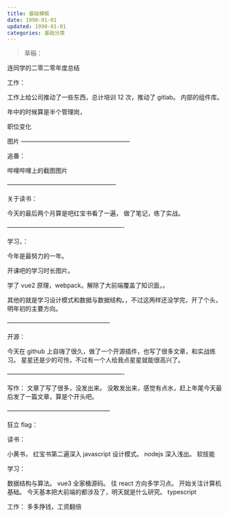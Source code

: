 ```yaml
---
title: 基础模板
date: 1990-01-01
updated: 1990-01-01
categories: 基础分类
---
```


> 草稿：

连同学的二零二零年度总结

工作：

工作上给公司推动了一些东西，总计培训 12 次，推动了 gitlab。 内部的组件库。

年中的时候算是半个管理岗，

职位变化

图片
——————————————————

追番：

哔哩哔哩上的截图图片

——————————————————

关于读书：

今天的最后两个月算是吧红宝书看了一遍，
做了笔记，练了实战。

———————————————————-

学习，：

今年是最努力的一年。

开课吧的学习时长图片。

学了 vue2 原理，webpack。解除了大前端覆盖了知识面，。

其他的就是学习设计模式和数据与数据结构。，不过这两样还没学完，开了个头，明年初的主要方向。

—————————————————

开源：

今天在 github 上自嗨了很久，做了一个开源插件，也写了很多文章，和实战练习。
星星还是少的可怜，不过有一个人给我点星星就能很高兴了。

———————————————————-

写作：
文章了写了很多，没发出来。
没敢发出来，感觉有点水，赶上年尾今天最后发了一篇文章，算是个开头吧。

—————————————————

狂立 flag：

读书：

小黄书，
红宝书第二遍深入
javascript 设计模式。
nodejs 深入浅出。
软技能

学习：

数据结构与算法。
vue3 全家桶源码。
往 react 方向多学习点。
开始关注计算机基础。
今天基本把大前端的都涉及了，明天就是什么研究。
typescript

工作：
多多挣钱，工资翻倍
